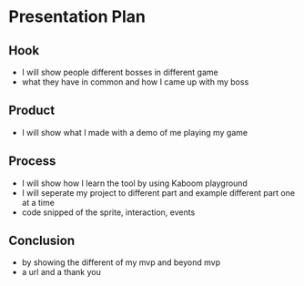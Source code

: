 # Presentation Plan

## Hook
* I will show people different bosses in different game
* what they have in common and how I came up with my boss 

## Product
* I will show what I made with a demo of me playing my game

## Process
* I will show how I learn the tool by using Kaboom playground
* I will seperate my project to different part and example different part one at a time
* code snipped of the sprite, interaction, events

## Conclusion
* by showing the different of my mvp and beyond mvp
* a url and a thank you 

<!-- EXAMPLE

## Hook
* Verbal riddle of GGD

## Product
* GIF/Demo of example/non-example

## Process
* Flowchart of plan
  * MVP: noun -> door -> yes/no
  * Beyond MVP: noun -> word relation API -> noun API -> yes/no, with counterexample
* Code snippets of:
  * MVP
  * Both APIs
  * Challenge with API keys

## Conclusion
* [URL to project]
* Takeaways
  * Less = more: the heart of the riddle was one line of code; it obviously took more to make the entire thing work, but one complicated line of regular expressions was essentially the solution to the riddle
  * Expect the unexpected: it’s important to budget time for things you don’t account for; for example, I didn’t consider the fact that I would need another entire API to detect nouns
  * Determination is key: ironically enough, I had to make my API keys private. At first, it didn’t seem like it was possible, which meant I couldn’t publish my app. But after all of that hard work, I was determined to find a solution, and I found it in config variables.
* "Presentation can’t, but a speech can"


-->
